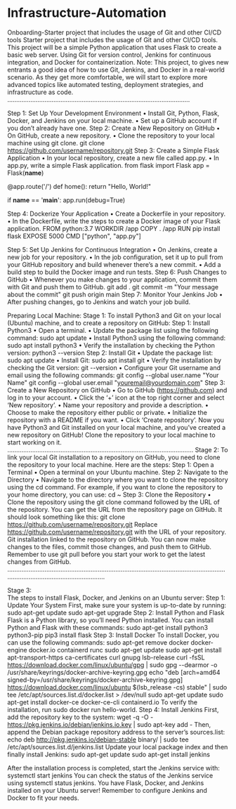 # Infrastructure-Automation
Onboarding-Starter project that includes the usage of Git and other CI/CD tools
Starter project that includes the usage of Git and other CI/CD tools. 
This project will be a simple Python application that uses Flask to create a basic web server. Using Git for version control, Jenkins for continuous integration, and Docker for containerization.
Note: This project, to gives new entrants a good idea of how to use Git, Jenkins, and Docker in a real-world scenario. 
As they get more comfortable, we will start to explore more advanced topics like automated testing, deployment strategies, and infrastructure as code.
………………………………………………………………………………………….

Step 1: Set Up Your Development Environment
•	Install Git, Python, Flask, Docker, and Jenkins on your local machine.
•	Set up a GitHub account if you don’t already have one.
Step 2: Create a New Repository on GitHub
•	On GitHub, create a new repository.
•	Clone the repository to your local machine using git clone.
git clone https://github.com/username/repository.git
Step 3: Create a Simple Flask Application
•	In your local repository, create a new file called app.py.
•	In app.py, write a simple Flask application.
from flask import Flask
app = Flask(__name__)

@app.route('/')
def home():
    return "Hello, World!"

if __name__ == '__main__':
    app.run(debug=True)

Step 4: Dockerize Your Application
•	Create a Dockerfile in your repository.
•	In the Dockerfile, write the steps to create a Docker image of your Flask application.
FROM python:3.7
WORKDIR /app
COPY . /app
RUN pip install flask
EXPOSE 5000
CMD ["python", "app.py"]

Step 5: Set Up Jenkins for Continuous Integration
•	On Jenkins, create a new job for your repository.
•	In the job configuration, set it up to pull from your GitHub repository and build whenever there’s a new commit.
•	Add a build step to build the Docker image and run tests.
Step 6: Push Changes to GitHub
•	Whenever you make changes to your application, commit them with Git and push them to GitHub.
git add .
git commit -m "Your message about the commit"
git push origin main
Step 7: Monitor Your Jenkins Job
•	After pushing changes, go to Jenkins and watch your job build.








Preparing Local Machine:
Stage 1: To install Python3 and Git on your local (Ubuntu) machine, and to create a repository on GitHub:
Step 1: Install Python3
•	Open a terminal.
•	Update the package list using the following command:
sudo apt update
•	Install Python3 using the following command:
sudo apt install python3
•	Verify the installation by checking the Python version:
python3 --version
Step 2: Install Git
•	Update the package list:
sudo apt update
•	Install Git:
sudo apt install git
•	Verify the installation by checking the Git version:
git --version
•	Configure your Git username and email using the following commands:
git config --global user.name "Your Name"
git config --global user.email "youremail@yourdomain.com"
Step 3: Create a New Repository on GitHub
•	Go to GitHub (https://github.com) and log in to your account.
•	Click the ‘+’ icon at the top right corner and select ‘New repository’.
•	Name your repository and provide a description.
•	Choose to make the repository either public or private.
•	Initialize the repository with a README if you want.
•	Click ‘Create repository’.
Now you have Python3 and Git installed on your local machine, and you’ve created a new repository on GitHub! 
Clone the repository to your local machine to start working on it.
………………………………………………………………………………………......
Stage 2:
To link your local Git installation to a repository on GitHub, you need to clone the repository to your local machine. Here are the steps:
Step 1: Open a Terminal
•	Open a terminal on your Ubuntu machine.
Step 2: Navigate to the Directory
•	Navigate to the directory where you want to clone the repository using the cd command. For example, if you want to clone the repository to your home directory, you can use:
cd ~
Step 3: Clone the Repository
•	Clone the repository using the git clone command followed by the URL of the repository. You can get the URL from the repository page on GitHub. It should look something like this:
git clone https://github.com/username/repository.git
Replace https://github.com/username/repository.git with the URL of your repository. Git installation linked to the repository on GitHub. You can now make changes to the files, commit those changes, and push them to GitHub. Remember to use git pull before you start your work to get the latest changes from GitHub.
…………………………………………………………………………………………………………………………………………………………….

Stage 3:  
The steps to install Flask, Docker, and Jenkins on an Ubuntu server:
Step 1: Update Your System First, make sure your system is up-to-date by running:
sudo apt-get update
sudo apt-get upgrade
Step 2: Install Python and Flask Flask is a Python library, so you’ll need Python installed. You can install Python and Flask with these commands:
sudo apt-get install python3 python3-pip
pip3 install flask
Step 3: Install Docker To install Docker, you can use the following commands:
sudo apt-get remove docker docker-engine docker.io containerd runc
sudo apt-get update
sudo apt-get install apt-transport-https ca-certificates curl gnupg lsb-release
curl -fsSL https://download.docker.com/linux/ubuntu/gpg | sudo gpg --dearmor -o /usr/share/keyrings/docker-archive-keyring.gpg
echo "deb [arch=amd64 signed-by=/usr/share/keyrings/docker-archive-keyring.gpg] https://download.docker.com/linux/ubuntu $(lsb_release -cs) stable" | sudo tee /etc/apt/sources.list.d/docker.list > /dev/null
sudo apt-get update
sudo apt-get install docker-ce docker-ce-cli containerd.io
To verify the installation, run sudo docker run hello-world.
Step 4: Install Jenkins First, add the repository key to the system:
wget -q -O - https://pkg.jenkins.io/debian/jenkins.io.key | sudo apt-key add -
Then, append the Debian package repository address to the server’s sources.list:
echo deb http://pkg.jenkins.io/debian-stable binary/ | sudo tee /etc/apt/sources.list.d/jenkins.list
Update your local package index and then finally install Jenkins:
sudo apt-get update
sudo apt-get install jenkins

After the installation process is completed, start the Jenkins service with:
systemctl start jenkins
You can check the status of the Jenkins service using systemctl status jenkins.
You have Flask, Docker, and Jenkins installed on your Ubuntu server! Remember to configure Jenkins and Docker to fit your needs.

